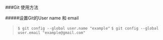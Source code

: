 ###Git 使用方法


#####设置Git的User name 和 email
> `$ git config --global user.name "example"`
> `$ git config --global user.email "example@gmail.com"`